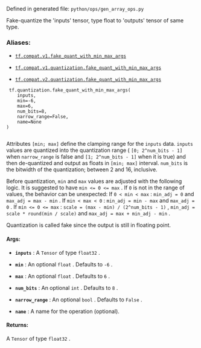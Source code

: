 Defined in generated file:  `python/ops/gen_array_ops.py` 

Fake-quantize the 'inputs' tensor, type float to 'outputs' tensor of same type.



### Aliases:

- [ `tf.compat.v1.fake_quant_with_min_max_args` ](/api_docs/python/tf/quantization/fake_quant_with_min_max_args)

- [ `tf.compat.v1.quantization.fake_quant_with_min_max_args` ](/api_docs/python/tf/quantization/fake_quant_with_min_max_args)

- [ `tf.compat.v2.quantization.fake_quant_with_min_max_args` ](/api_docs/python/tf/quantization/fake_quant_with_min_max_args)



```
 tf.quantization.fake_quant_with_min_max_args(
    inputs,
    min=-6,
    max=6,
    num_bits=8,
    narrow_range=False,
    name=None
)
 
```

Attributes  `[min; max]`  define the clamping range for the  `inputs`  data.
 `inputs`  values are quantized into the quantization range ( `[0; 2^num_bits - 1]` 
when  `narrow_range`  is false and  `[1; 2^num_bits - 1]`  when it is true) and
then de-quantized and output as floats in  `[min; max]`  interval.
 `num_bits`  is the bitwidth of the quantization; between 2 and 16, inclusive.

Before quantization,  `min`  and  `max`  values are adjusted with the following
logic.
It is suggested to have  `min <= 0 <= max` . If  `0`  is not in the range of values,
the behavior can be unexpected:
If  `0 < min < max` :  `min_adj = 0`  and  `max_adj = max - min` .
If  `min < max < 0` :  `min_adj = min - max`  and  `max_adj = 0` .
If  `min <= 0 <= max` :  `scale = (max - min) / (2^num_bits - 1)` ,
 `min_adj = scale * round(min / scale)`  and  `max_adj = max + min_adj - min` .

Quantization is called fake since the output is still in floating point.



#### Args:

- **`inputs`** : A  `Tensor`  of type  `float32` .

- **`min`** : An optional  `float` . Defaults to  `-6` .

- **`max`** : An optional  `float` . Defaults to  `6` .

- **`num_bits`** : An optional  `int` . Defaults to  `8` .

- **`narrow_range`** : An optional  `bool` . Defaults to  `False` .

- **`name`** : A name for the operation (optional).



#### Returns:
A  `Tensor`  of type  `float32` .

